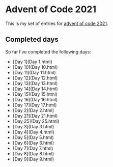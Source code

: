 # Advent of Code 2021
This is my set of entries for [advent of code 2021](https://www.adventofcode.com/2021).

## Completed days
  So far I've completed the following days:

  * [Day 1](Day 1.html)
  * [Day 10](Day 10.html)
  * [Day 11](Day 11.html)
  * [Day 12](Day 12.html)
  * [Day 13](Day 13.html)
  * [Day 14](Day 14.html)
  * [Day 15](Day 15.html)
  * [Day 16](Day 16.html)
  * [Day 17](Day 17.html)
  * [Day 2](Day 2.html)
  * [Day 21](Day 21.html)
  * [Day 25](Day 25.html)
  * [Day 3](Day 3.html)
  * [Day 4](Day 4.html)
  * [Day 5](Day 5.html)
  * [Day 6](Day 6.html)
  * [Day 7](Day 7.html)
  * [Day 8](Day 8.html)
  * [Day 9](Day 9.html)
